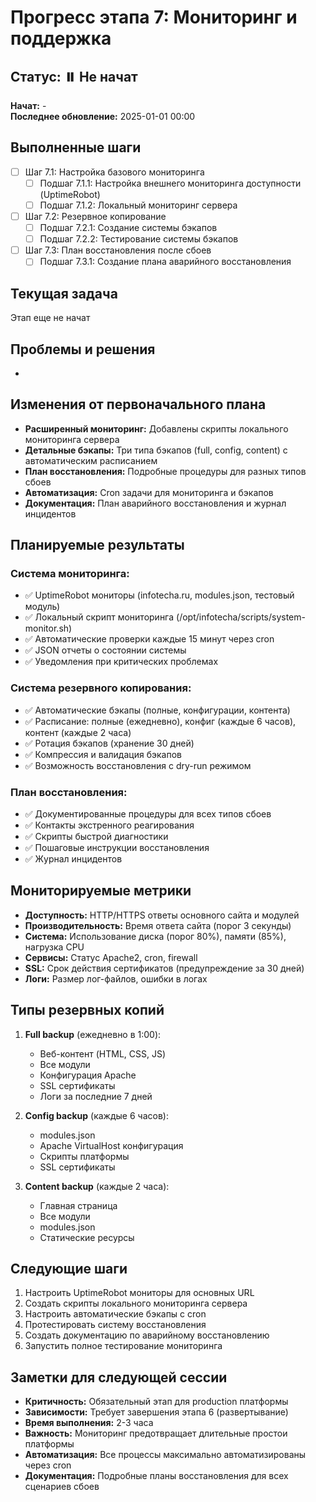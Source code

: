 # Прогресс этапа 7: Мониторинг и поддержка

## Статус: ⏸️ Не начат

**Начат:** -  
**Последнее обновление:** 2025-01-01 00:00  

## Выполненные шаги

- [ ] Шаг 7.1: Настройка базового мониторинга
  - [ ] Подшаг 7.1.1: Настройка внешнего мониторинга доступности (UptimeRobot)
  - [ ] Подшаг 7.1.2: Локальный мониторинг сервера
- [ ] Шаг 7.2: Резервное копирование
  - [ ] Подшаг 7.2.1: Создание системы бэкапов
  - [ ] Подшаг 7.2.2: Тестирование системы бэкапов
- [ ] Шаг 7.3: План восстановления после сбоев
  - [ ] Подшаг 7.3.1: Создание плана аварийного восстановления

## Текущая задача
Этап еще не начат

## Проблемы и решения
-

## Изменения от первоначального плана
- **Расширенный мониторинг:** Добавлены скрипты локального мониторинга сервера
- **Детальные бэкапы:** Три типа бэкапов (full, config, content) с автоматическим расписанием
- **План восстановления:** Подробные процедуры для разных типов сбоев
- **Автоматизация:** Cron задачи для мониторинга и бэкапов
- **Документация:** План аварийного восстановления и журнал инцидентов

## Планируемые результаты

### Система мониторинга:
- ✅ UptimeRobot мониторы (infotecha.ru, modules.json, тестовый модуль)
- ✅ Локальный скрипт мониторинга (/opt/infotecha/scripts/system-monitor.sh)
- ✅ Автоматические проверки каждые 15 минут через cron
- ✅ JSON отчеты о состоянии системы
- ✅ Уведомления при критических проблемах

### Система резервного копирования:
- ✅ Автоматические бэкапы (полные, конфигурации, контента)
- ✅ Расписание: полные (ежедневно), конфиг (каждые 6 часов), контент (каждые 2 часа)
- ✅ Ротация бэкапов (хранение 30 дней)
- ✅ Компрессия и валидация бэкапов
- ✅ Возможность восстановления с dry-run режимом

### План восстановления:
- ✅ Документированные процедуры для всех типов сбоев
- ✅ Контакты экстренного реагирования
- ✅ Скрипты быстрой диагностики
- ✅ Пошаговые инструкции восстановления
- ✅ Журнал инцидентов

## Мониторируемые метрики
- **Доступность:** HTTP/HTTPS ответы основного сайта и модулей
- **Производительность:** Время ответа сайта (порог 3 секунды)
- **Система:** Использование диска (порог 80%), памяти (85%), нагрузка CPU
- **Сервисы:** Статус Apache2, cron, firewall
- **SSL:** Срок действия сертификатов (предупреждение за 30 дней)
- **Логи:** Размер лог-файлов, ошибки в логах

## Типы резервных копий
1. **Full backup** (ежедневно в 1:00):
   - Веб-контент (HTML, CSS, JS)
   - Все модули
   - Конфигурация Apache  
   - SSL сертификаты
   - Логи за последние 7 дней

2. **Config backup** (каждые 6 часов):
   - modules.json
   - Apache VirtualHost конфигурация
   - Скрипты платформы
   - SSL сертификаты

3. **Content backup** (каждые 2 часа):
   - Главная страница
   - Все модули
   - modules.json
   - Статические ресурсы

## Следующие шаги
1. Настроить UptimeRobot мониторы для основных URL
2. Создать скрипты локального мониторинга сервера
3. Настроить автоматические бэкапы с cron
4. Протестировать систему восстановления
5. Создать документацию по аварийному восстановлению
6. Запустить полное тестирование мониторинга

## Заметки для следующей сессии
- **Критичность:** Обязательный этап для production платформы
- **Зависимости:** Требует завершения этапа 6 (развертывание)
- **Время выполнения:** 2-3 часа
- **Важность:** Мониторинг предотвращает длительные простои платформы
- **Автоматизация:** Все процессы максимально автоматизированы через cron
- **Документация:** Подробные планы восстановления для всех сценариев сбоев
